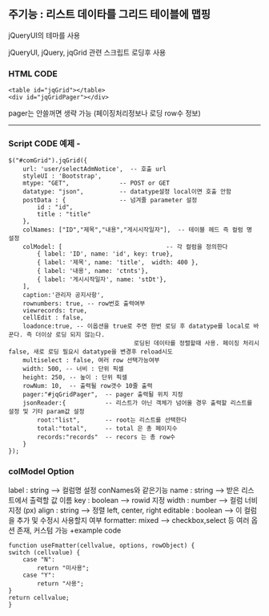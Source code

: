 ## 주기능 : 리스트 데이타를 그리드 테이블에 맵핑

jQueryUI의 테마를 사용

jQueryUI, jQuery, jqGrid 관련 스크립트 로딩후 사용

### HTML CODE
	<table id="jqGrid"></table>
	<div id="jqGridPager"></div>
pager는 안쓸꺼면 생략 가능 (페이징처리정보나 로딩 row수 정보)

--------------------------------------

### Script CODE 예제 - 
	$("#comGrid").jqGrid({  
    	url: 'user/selectAdmNotice',  -- 호출 url
    	styleUI : 'Bootstrap',
    	mtype: "GET",              -- POST or GET
    	datatype: "json",          -- datatype설정 local이면 호출 안함
    	postData : {               -- 넘겨줄 parameter 설정
			id : "id",
			title : "title"
		},
    	colNames: ["ID","제목","내용","게시시작일자"],  -- 테이블 헤드 즉 컬럼 명 설정 
    	colModel: [                             -- 각 컬럼을 정의한다 
    		{ label: 'ID', name: 'id', key: true},
    		{ label: '제목', name: 'title',  width: 400 },
    		{ label: '내용', name: 'ctnts'},
    		{ label: '게시시작일자', name: 'stDt'},
    	],
    	caption:'관리자 공지사항',
    	rownumbers: true, -- row번호 출력여부
		viewrecords: true,
		cellEdit : false,
		loadonce:true, -- 이옵션을 true로 주면 한번 로딩 후 datatype를 local로 바꾼다. 즉 더이상 로딩 되지 않는다. 
		                               로딩된 데이타를 정렬할때 사용. 페이징 처리시 false, 새로 로딩 필요시 datatype을 변경후 reload시도 
		multiselect : false, 여러 row 선택가능여부
    	width: 500, -- 너비 : 단위 픽셀
		height: 250, -- 높이 : 단위 픽셀
    	rowNum: 10,  -- 출력될 row갯수 10줄 출력
    	pager:"#jqGridPager",  -- pager 출력될 위치 지정
    	jsonReader:{           -- 리스트가 아닌 객체가 넘어올 경우 출력할 리스트를 설정 및 기타 param값 설정  
    		root:"list",       -- root는 리스트를 선택한다
    		total:"total",     -- total 은 총 페이지수
    		records:"records"  -- recors 는 총 row수 
    	}
	});
	
### colModel Option
label    : string  --> 컬럼명 설정 conNames와 같은기능
name     : string  --> 받은 리스트에서 출력할 값 이름
key      : boolean --> rowid 지정
width    : number  --> 컬럼 너비 지정 (px)
align    : string  --> 정렬 left, center, right
editable : boolean --> 이 컬럼을 추가 및 수정시 사용할지 여부
formatter: mixed   --> checkbox,select 등 여러 옵션 존재, 커스텀 가능
+example code 

	function useFmatter(cellvalue, options, rowObject) {
	switch (cellvalue) {
		case "N":
			return "미사용";
		case "Y":
			return "사용";
	}
	return cellvalue;
	}




